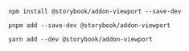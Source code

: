 ```shell renderer="common" language="js" packageManager="npm"
npm install @storybook/addon-viewport --save-dev
```

```shell renderer="common" language="js" packageManager="pnpm"
pnpm add --save-dev @storybook/addon-viewport
```

```shell renderer="common" language="js" packageManager="yarn"
yarn add --dev @storybook/addon-viewport
```
